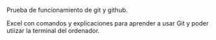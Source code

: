 Prueba de funcionamiento de git y github.

Excel con comandos y explicaciones para aprender a usar Git y poder utiizar la terminal del ordenador.
